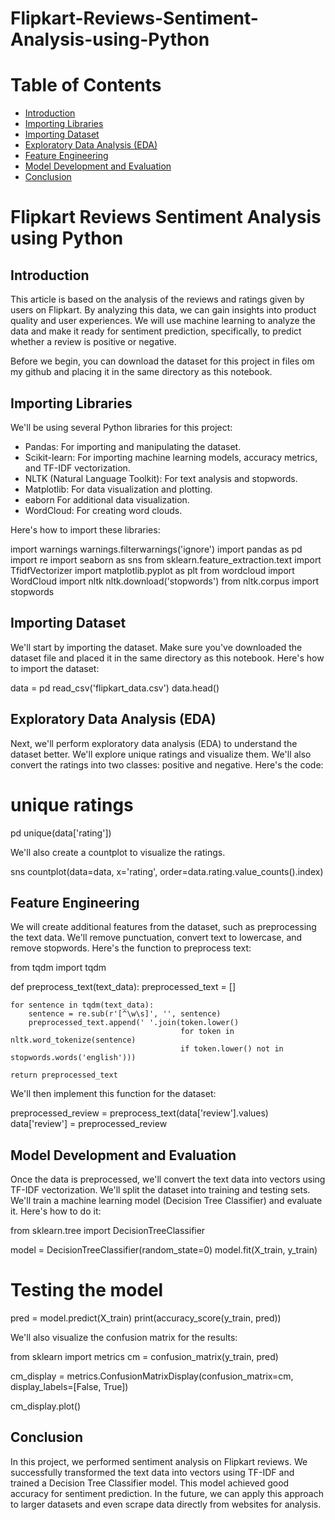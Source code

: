 # Flipkart-Reviews-Sentiment-Analysis-using-Python

 


# Table of Contents
- [Introduction](#introduction)
- [Importing Libraries](#importing-libraries)
- [Importing Dataset](#importing-dataset)
- [Exploratory Data Analysis (EDA)](#exploratory-data-analysis)
- [Feature Engineering](#feature-engineering)
- [Model Development and Evaluation](#model-development-and-evaluation)
- [Conclusion](#conclusion)

# Flipkart Reviews Sentiment Analysis using Python

## Introduction
This article is based on the analysis of the reviews and ratings given by users on Flipkart. By analyzing this data, we can gain insights into product quality and user experiences. We will use machine learning to analyze the data and make it ready for sentiment prediction, specifically, to predict whether a review is positive or negative.

Before we begin, you can download the dataset for this project in files om my github and placing it in the same directory as this notebook.

## Importing Libraries
We'll be using several Python libraries for this project:

- Pandas: For importing and manipulating the dataset.
- Scikit-learn: For importing machine learning models, accuracy metrics, and TF-IDF vectorization.
- NLTK (Natural Language Toolkit): For text analysis and stopwords.
- Matplotlib: For data visualization and plotting.
- eaborn For additional data visualization.
- WordCloud: For creating word clouds.

Here's how to import these libraries:
 
import warnings
warnings.filterwarnings('ignore')
import pandas as pd
import re
import seaborn as sns
from sklearn.feature_extraction.text import TfidfVectorizer
import matplotlib.pyplot as plt
from wordcloud import WordCloud
import nltk
nltk.download('stopwords')
from nltk.corpus import stopwords
 

## Importing Dataset
We'll start by importing the dataset. Make sure you've downloaded the dataset file and placed it in the same directory as this notebook. Here's how to import the dataset:

 
data = pd read_csv('flipkart_data.csv')
data.head()
 

## Exploratory Data Analysis (EDA)
Next, we'll perform exploratory data analysis (EDA) to understand the dataset better. We'll explore unique ratings and visualize them. We'll also convert the ratings into two classes: positive and negative. Here's the code:

 
# unique ratings
pd unique(data['rating'])
 

We'll also create a countplot to visualize the ratings.
 
sns countplot(data=data, x='rating', order=data.rating.value_counts().index)
 

## Feature Engineering
We will create additional features from the dataset, such as preprocessing the text data. We'll remove punctuation, convert text to lowercase, and remove stopwords. Here's the function to preprocess text:
 
from tqdm import tqdm

def preprocess_text(text_data):
    preprocessed_text = []

    for sentence in tqdm(text_data):
        sentence = re.sub(r'[^\w\s]', '', sentence)
        preprocessed_text.append(' '.join(token.lower()
                                          for token in nltk.word_tokenize(sentence)
                                          if token.lower() not in stopwords.words('english')))

    return preprocessed_text
 

We'll then implement this function for the dataset:
  
preprocessed_review = preprocess_text(data['review'].values)
data['review'] = preprocessed_review
 

## Model Development and Evaluation
Once the data is preprocessed, we'll convert the text data into vectors using TF-IDF vectorization. We'll split the dataset into training and testing sets. We'll train a machine learning model (Decision Tree Classifier) and evaluate it. Here's how to do it:

 
from sklearn.tree import DecisionTreeClassifier

model = DecisionTreeClassifier(random_state=0)
model.fit(X_train, y_train)

# Testing the model
pred = model.predict(X_train)
print(accuracy_score(y_train, pred))
 

We'll also visualize the confusion matrix for the results:

 
from sklearn import metrics
cm = confusion_matrix(y_train, pred)

cm_display = metrics.ConfusionMatrixDisplay(confusion_matrix=cm,
                                            display_labels=[False, True])

cm_display.plot()
 

## Conclusion
In this project, we performed sentiment analysis on Flipkart reviews. We successfully transformed the text data into vectors using TF-IDF and trained a Decision Tree Classifier model. This model achieved good accuracy for sentiment prediction. In the future, we can apply this approach to larger datasets and even scrape data directly from websites for analysis.
 

